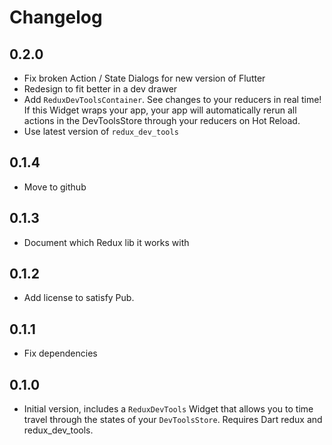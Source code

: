 # Changelog

## 0.2.0

  * Fix broken Action / State Dialogs for new version of Flutter
  * Redesign to fit better in a dev drawer
  * Add `ReduxDevToolsContainer`. See changes to your reducers in real time! If this Widget wraps your app, your app will automatically rerun all actions in the DevToolsStore through your reducers on Hot Reload.
  * Use latest version of `redux_dev_tools`

## 0.1.4

  * Move to github 

## 0.1.3

  * Document which Redux lib it works with

## 0.1.2

  * Add license to satisfy Pub.

## 0.1.1

  * Fix dependencies


## 0.1.0

  * Initial version, includes a `ReduxDevTools` Widget that allows you to time travel through the states of your `DevToolsStore`. Requires Dart redux and redux_dev_tools.
